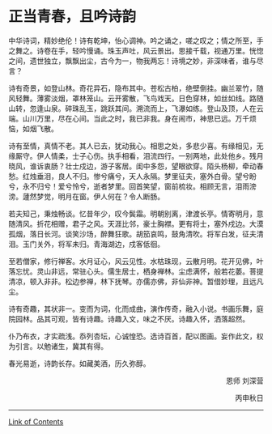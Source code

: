 # 正当青春，且吟诗韵

中华诗词，精妙绝伦！诗有乾坤，怡心调神。吟之诵之，嗟之叹之；情之所至，手之舞之。诗卷在手，轻吟慢诵。珠玉声吐，风云景出。思接千载，视通万里。恍惚之间，遗世独立，飘飘出尘，古今为一，物我两忘！诗境之妙，非深味者，谁与尽言？

诗有奇景，如登山林。奇花异石，隐布其中。苍松古柏，绝壁倒挂。幽兰翠竹，随风轻舞。薄雾淡烟，罩林笼山。云开雾散，飞鸟戏天。日色穿林，如丝如线。路随山转，忽逢山泉。碎珠乱玉，跳跃其间。溯流而上，飞瀑如练。登山及顶，人在云端。山川万里，尽在心间。当此之时，我已非我。身在闹市，神思已远。万千烦恼，如烟飞散。

诗有至情，真情不老。其人已去，犹动我心。相思之处，多悲少喜。有缘相见，无缘厮守。伊人情柔，士子心伤。执手相看，泪流四行。一别两地，此处他乡。残月晓风，谁诉衷肠？壮士戍边，游子客居。闺中多怨，望眼欲穿。陌头杨柳，牵动春愁。红烛垂泪，良人不归。惨兮痛兮，天人永隔。梦里征夫，塞外白骨。望兮盼兮，永不归兮！爱兮怜兮，逝者梦里。回首笑望，窗前梳妆。相顾无言，泪雨滂滂。蘧然梦觉，明月在窗。伊人何在？令人断肠。

若夫知己，秉烛畅谈。忆昔年少，叹今鬓霜。明朝别离，津渡长亭。情寄明月，意随清风。折花相赠，君子之风。天涯比邻，豪士胸襟。更有将士，塞外戍边。大漠孤烟，落日长河。谈笑沙场，醉舞狂歌。胡笳哀鸣，鼓角清吹。将军白发，征夫清泪。玉门关外，将军未归。青海湖边，戍客低徊。

至若僧家，修行禅客。水月证心，风云见性。水枯珠现，云散月明。花开见佛，叶落忘忧。灵山非远，常驻心头。儒生居士，栖身禅林。尘虑满怀，般若花萎。菩提清凉，顿入非非。松边参禅，林下抚琴。亦儒亦佛，非仙非神。暂借妙理，且远凡尘。

诗有奇趣，其状非一。变而为词，化而成曲，演作传奇，融入小说。书画乐舞，庭院园林。品其可观，皆有诗趣。诗趣入文，味之不厌。诗趣入怀，洒落超然。

仆乃布衣，才实疏浅。忝列杏坛，心诚惶恐。选诗百首，配以图画。妄作此文，权为引言。以勉诸生，冀其有得。

春光易逝，诗韵长存。如藏美酒，历久弥醇。

<p align="right">恩师 刘深营</p>
<p align="right">丙申秋日</p>

[
](CONTENTS·目录.md)

---

[  Link of Contents](CONTENTS·目录.md)
